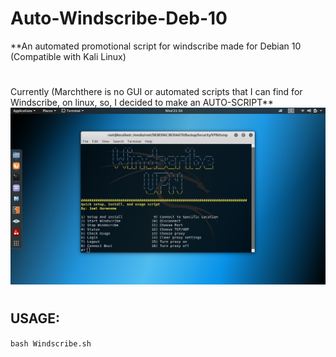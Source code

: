 # Auto-Windscribe-Deb-10
**An automated promotional script for windscribe made for Debian 10 (Compatible with Kali Linux)
#
Currently (Marchthere is no GUI or automated scripts that I can find for Windscribe, on linux, so, I decided to make an AUTO-SCRIPT** 
![](https://github.com/J-Horensma/Auto-Windscribe-Deb-10/blob/master/Images/Windscape_Main.png)
#
## USAGE:
`bash Windscribe.sh`
